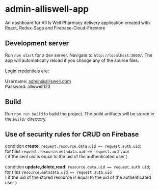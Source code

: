 # admin-alliswell-app

An dashboard for All Is Well Pharmacy delivery application created with React, Redux-Saga and Firebase-Cloud-Firestore

## Development server

Run `npm start` for a dev server. Navigate to `http://localhost:3000/`.
The app will automatically reload if you change any of the source files.
<br/> <br/>
Login credentials are:
<br/> <br/>
Username: admin@alliswell.com
<br/>
Password: alliswell123

## Build

Run `npm run build` to build the project. The build artifacts will be stored in the `build/` directory.

## Use of security rules for CRUD on Firebase

condition <strong>create</strong>: `request.resource.data.uid == request.auth.uid`; <br/>
for files `request.resource.metadata.uid == request.auth.uid` <br/>
( if the sent uid is equal to the uid of the authenticated user )
<br/><br/>
condition <strong>update,delete,read</strong>: `resource.data.uid == request.auth.uid`; <br/>
for files `resource.metadata.uid == request.auth.uid` <br/>
( if the uid of the stored resource is equal to the uid of the authenticated user )
